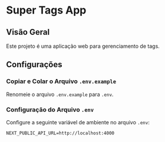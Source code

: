 # Super Tags App

## Visão Geral

Este projeto é uma aplicação web para gerenciamento de tags.

## Configurações

### Copiar e Colar o Arquivo `.env.example`

Renomeie o arquivo `.env.example` para `.env`.

### Configuração do Arquivo `.env`

Configure a seguinte variável de ambiente no arquivo `.env`:

```dotenv
NEXT_PUBLIC_API_URL=http://localhost:4000
```
